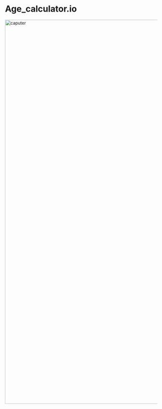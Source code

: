 # Age_calculator.io
<img width="1268" alt="caputer" src="https://github.com/prashantinagdeve/Age_calculator.io/assets/143287039/b24112c6-16c7-476f-8823-3f43e5961591">
